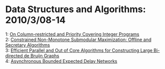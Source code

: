 # Data Structures and Algorithms: 2010/3/08-14  
1: [On Column-restricted and Priority Covering Integer Programs](https://doi.org/10.48550/arXiv.1003.1507)  
2: [Constrained Non-Monotone Submodular Maximization: Offline and Secretary  Algorithms](https://doi.org/10.48550/arXiv.1003.1517)  
3: [Efficient Parallel and Out of Core Algorithms for Constructing Large  Bi-directed de Bruijn Graphs](https://doi.org/10.48550/arXiv.1003.1940)  
4: [Asynchronous Bounded Expected Delay Networks](https://doi.org/10.48550/arXiv.1003.2084)  